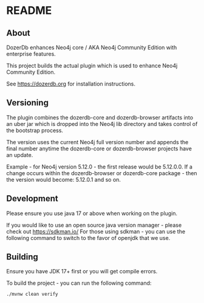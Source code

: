 # README


## About 
DozerDb enhances Neo4j core / AKA Neo4j Community Edition with enterprise features.

This project builds the actual plugin which is used to enhance Neo4j Community Edition. 

See https://dozerdb.org for installation instructions.

## Versioning
The plugin combines the dozerdb-core and dozerdb-browser artifacts into an uber jar which is dropped into the Neo4j lib directory and takes control of the bootstrap process.

The version uses the current Neo4j full version number and appends the final number anytime the dozerdb-core or dozerdb-browser projects have an update.

Example - for Neo4j version 5.12.0 - the first release would be 5.12.0.0.
If a change occurs within the dozerdb-browser or dozerdb-core package - then the version would become:  5.12.0.1 and so on.

## Development
Please ensure you use java 17 or above when working on the plugin.

If you would like to use an open source java version manager - please check out https://sdkman.io/
For those using sdkman - you can use the following command to switch to the favor of openjdk that we use.



## Building
Ensure you have JDK 17+ first or you will get compile errors.

To build the project - you can run the following command:
```
./mvnw clean verify 
```
